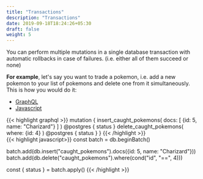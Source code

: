 ```yaml
---
title: "Transactions"
description: "Transactions"
date: 2019-09-18T18:24:26+05:30
draft: false
weight: 5
---
```


You can perform multiple mutations in a single database transaction with automatic rollbacks in case of failures. (i.e. either all of them succeed or none)

**For example**, let's say you want to trade a pokemon, i.e. add a new pokemon to your list of pokemons and delete one from it simultaneously. This is how you would do it:

<div class="row tabs-wrapper">
  <div class="col s12" style="padding:0">
    <ul class="tabs">
      <li class="tab col s2"><a class="active" href="#upsert-graphql">GraphQL</a></li>
      <li class="tab col s2"><a href="#upsert-js">Javascript</a></li>
    </ul>
  </div>
  <div id="upsert-graphql" class="col s12" style="padding:0">
{{< highlight graphql >}}
mutation {
  insert_caught_pokemons(
    docs: [
      {id: 5, name: "Charizard"}
    ]
  ) @postgres {
    status
  }
  delete_caught_pokemons(
    where: {id: 4}
  ) @postgres {
    status
  }
}
{{< /highlight >}}   
  </div>
  <div id="upsert-js" class="col s12" style="padding:0">
{{< highlight javascript>}}
const batch = db.beginBatch()

batch.add(db.insert("caught_pokemons").docs({id: 5, name: "Charizard"}))
batch.add(db.delete("caught_pokemons").where(cond("id", "==", 4)))

const { status } = batch.apply()
{{< /highlight >}}  
  </div>
</div>